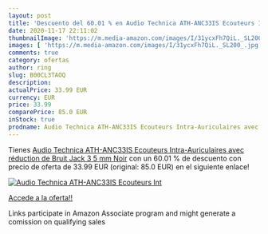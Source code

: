 ```yaml
---
layout: post
title: 'Descuento del 60.01 % en Audio Technica ATH-ANC33IS Ecouteurs Int'
date: 2020-11-17 22:11:02
thumbnailImage: 'https://m.media-amazon.com/images/I/31ycxFh7QiL._SL200_.jpg'
images: [ 'https://m.media-amazon.com/images/I/31ycxFh7QiL._SL200_.jpg' ]
comments: true
category: ofertas
author: ring
slug: B00CL3TAOQ
description:
actualPrice: 33.99 EUR
currency: EUR
price: 33.99
comparePrice: 85.0 EUR
inStock: true
prodname: Audio Technica ATH-ANC33IS Ecouteurs Intra-Auriculaires avec réduction de Bruit Jack 3 5 mm Noir
---
```


Tienes [Audio Technica ATH-ANC33IS Ecouteurs Intra-Auriculaires avec réduction de Bruit Jack 3 5 mm Noir](https://www.amazon.fr/dp/B00CL3TAOQ/?tag=tolees0d-21) con un 60.01 % de descuento con precio de oferta de 33.99 EUR (original: 85.0 EUR) en el siguiente enlace!

[![Audio Technica ATH-ANC33IS Ecouteurs Int](https://m.media-amazon.com/images/I/31ycxFh7QiL._SL200_.jpg)](https://www.amazon.fr/dp/B00CL3TAOQ/?tag=tolees0d-21)

[Accede a la oferta!!](https://www.amazon.fr/dp/B00CL3TAOQ/?tag=tolees0d-21)

Links participate in Amazon Associate program and might generate a comission on qualifying sales


